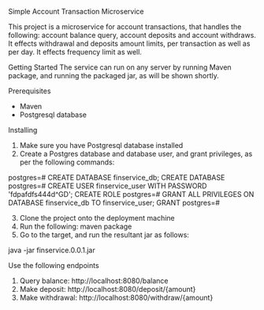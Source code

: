 Simple Account Transaction Microservice

This project is a microservice for account transactions, that handles the following: account balance query, account deposits and account withdraws. It effects withdrawal and deposits amount limits, per transaction as well as per day. It effects frequency limit as well.

Getting Started
The service can run on any server by running Maven package, and running the packaged jar, as will be shown shortly.

Prerequisites
- Maven
- Postgresql database

Installing
1. Make sure you have Postgresql database installed
2. Create a Postgres database and database user, and grant privileges, as per the following commands:

postgres=# CREATE DATABASE finservice_db;
CREATE DATABASE
postgres=# CREATE USER finservice_user WITH PASSWORD 'fdpafdfs444d^GD';
CREATE ROLE
postgres=# GRANT ALL PRIVILEGES ON DATABASE finservice_db TO finservice_user;
GRANT
postgres=# 

3. Clone the project onto the deployment machine
4. Run the following: maven package
5. Go to the target, and run the resultant jar as follows:

java -jar finservice.0.0.1.jar

Use the following endpoints
1. Query balance: http://localhost:8080/balance
2. Make deposit: http://localhost:8080/deposit/{amount} 
2. Make withdrawal: http://localhost:8080/withdraw/{amount}